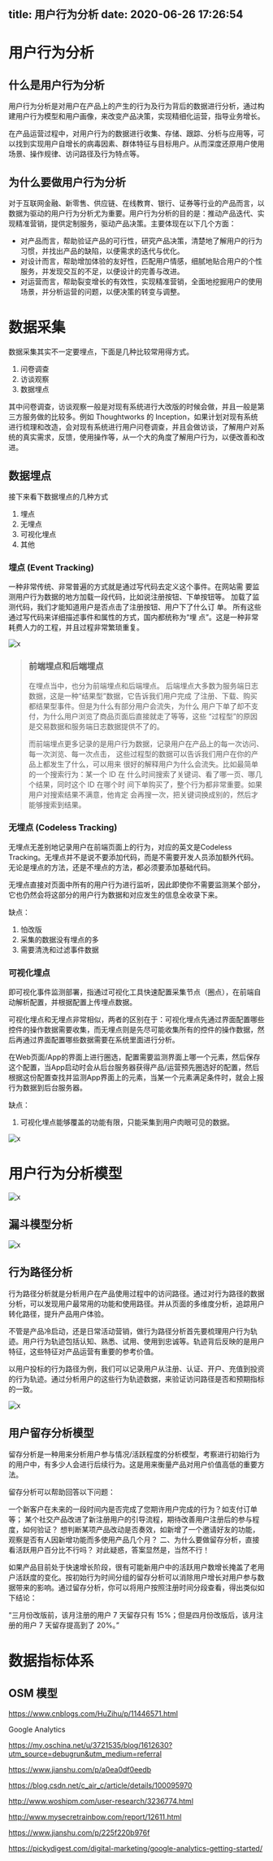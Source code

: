 title: 用户行为分析
date: 2020-06-26 17:26:54
---
# 用户行为分析

## 什么是用户行为分析
用户行为分析是对用户在产品上的产生的行为及行为背后的数据进行分析，通过构建用户行为模型和用户画像，来改变产品决策，实现精细化运营，指导业务增长。

在产品运营过程中，对用户行为的数据进行收集、存储、跟踪、分析与应用等，可以找到实现用户自增长的病毒因素、群体特征与目标用户。从而深度还原用户使用场景、操作规律、访问路径及行为特点等。

## 为什么要做用户行为分析
对于互联网金融、新零售、供应链、在线教育、银行、证券等行业的产品而言，以数据为驱动的用户行为分析尤为重要。用户行为分析的目的是：推动产品迭代、实现精准营销，提供定制服务，驱动产品决策。主要体现在以下几个方面：

- 对产品而言，帮助验证产品的可行性，研究产品决策，清楚地了解用户的行为习惯，并找出产品的缺陷，以便需求的迭代与优化。
- 对设计而言，帮助增加体验的友好性，匹配用户情感，细腻地贴合用户的个性服务，并发现交互的不足，以便设计的完善与改进。
- 对运营而言，帮助裂变增长的有效性，实现精准营销，全面地挖掘用户的使用场景，并分析运营的问题，以便决策的转变与调整。

# 数据采集
数据采集其实不一定要埋点，下面是几种比较常用得方式。

1. 问卷调查
2. 访谈观察
3. 数据埋点

其中问卷调查，访谈观察一般是对现有系统进行大改版的时候会做，并且一般是第三方服务做的比较多。例如 Thoughtworks 的 Inception，如果计划对现有系统进行梳理和改造，会对现有系统进行用户问卷调查，并且会做访谈，了解用户对系统的真实需求，反馈，使用操作等，从一个大的角度了解用户行为，以便改善和改进。

## 数据埋点
接下来看下数据埋点的几种方式

1. 埋点
2. 无埋点
3. 可视化埋点
4. 其他

### 埋点 (Event Tracking)
一种非常传统、非常普遍的方式就是通过写代码去定义这个事件。在网站需 要监测用户行为数据的地方加载一段代码，比如说注册按钮、下单按钮等。 加载了监测代码，我们才能知道用户是否点击了注册按钮、用户下了什么订 单。 
所有这些通过写代码来详细描述事件和属性的方式，国内都统称为“埋 点”。这是一种非常耗费人力的工程，并且过程非常繁琐重复。

![x](./event-tracking/5.png)

> ### 前端埋点和后端埋点
> 在埋点当中，也分为前端埋点和后端埋点。
> 后端埋点大多数为服务端日志数据，这是一种“结果型”数据，它告诉我们用户完成 了注册、下载、购买都结果型事件。但是为什么有部分用户会流失，为什么 用户下单了却不支付，为什么用户浏览了商品页面后直接就走了等等，这些 “过程型”的原因是交易数据和服务端日志数据提供不了的。
>  
> 而前端埋点更多记录的是用户行为数据，记录用户在产品上的每一次访问、每一次浏览、每一次点击， 这些过程型的数据可以告诉我们用户在你的产品上都发生了什么，可以用来 很好的解释用户为什么会流失。比如最简单的一个搜索行为：某一个 ID 在 什么时间搜索了关键词、看了哪一页、哪几个结果，同时这个 ID 在哪个时 间下单购买了，整个行为都非常重要。如果用户对搜索结果不满意，他肯定 会再搜一次，把关键词换成别的，然后才能够搜索到结果。 


### 无埋点 (Codeless Tracking)
无埋点无差别地记录用户在前端页面上的行为，对应的英文是Codeless Tracking。无埋点并不是说不要添加代码，而是不需要开发人员添加额外代码。无论是埋点的方法，还是不埋点的方法，都必须要添加基础代码。

无埋点直接对页面中所有的用户行为进行监听，因此即使你不需要监测某个部分，它也仍然会将这部分的用户行为数据和对应发生的信息全收录下来。

缺点：
1. 怕改版
2. 采集的数据没有埋点的多
3. 需要清洗和过滤事件数据
 
### 可视化埋点
即可视化事件监测部署，指通过可视化工具快速配置采集节点（圈点），在前端自动解析配置，并根据配置上传埋点数据。

可视化埋点和无埋点非常相似，两者的区别在于：可视化埋点先通过界面配置哪些控件的操作数据需要收集，而无埋点则是先尽可能收集所有的控件的操作数据，然后再通过界面配置哪些数据需要在系统里面进行分析。

在Web页面/App的界面上进行圈选，配置需要监测界面上哪一个元素，然后保存这个配置，当App启动时会从后台服务器获得产品/运营预先圈选好的配置，然后根据这份配置查找并监测App界面上的元素，当某一个元素满足条件时，就会上报行为数据到后台服务器。

缺点：
1. 可视化埋点能够覆盖的功能有限，只能采集到用户肉眼可见的数据。

![x](./event-tracking/4.png)

# 用户行为分析模型
![x](./event-tracking/1.jpeg)


## 漏斗模型分析
![x](./event-tracking/2.jpeg)

## 行为路径分析
行为路径分析就是分析用户在产品使用过程中的访问路径。通过对行为路径的数据分析，可以发现用户最常用的功能和使用路径。并从页面的多维度分析，追踪用户转化路径，提升产品用户体验。

不管是产品冷启动，还是日常活动营销，做行为路径分析首先要梳理用户行为轨迹。用户行为轨迹包括认知、熟悉、试用、使用到忠诚等。轨迹背后反映的是用户特征，这些特征对产品运营有重要的参考价值。

以用户投标的行为路径为例，我们可以记录用户从注册、认证、开户、充值到投资的行为轨迹。通过分析用户的这些行为轨迹数据，来验证访问路径是否和预期指标的一致。

![x](./event-tracking/3.jpeg)


## 用户留存分析模型
留存分析是一种用来分析用户参与情况/活跃程度的分析模型，考察进行初始行为的用户中，有多少人会进行后续行为。这是用来衡量产品对用户价值高低的重要方法。

留存分析可以帮助回答以下问题：

一个新客户在未来的一段时间内是否完成了您期许用户完成的行为？如支付订单等；
某个社交产品改进了新注册用户的引导流程，期待改善用户注册后的参与程度，如何验证？
想判断某项产品改动是否奏效，如新增了一个邀请好友的功能，观察是否有人因新增功能而多使用产品几个月？
二、为什么要做留存分析，直接看活跃用户百分比不行吗？
对此疑惑，答案显然是，当然不行！

如果产品目前处于快速增长阶段，很有可能新用户中的活跃用户数增长掩盖了老用户活跃度的变化。按初始行为时间分组的留存分析可以消除用户增长对用户参与数据带来的影响。通过留存分析，你可以将用户按照注册时间分段查看，得出类似如下结论：

“三月份改版前，该月注册的用户 7 天留存只有 15%；但是四月份改版后，该月注册的用户 7 天留存提高到了 20%。”

# 数据指标体系

## OSM 模型

https://www.cnblogs.com/HuZihu/p/11446571.html

Google Analytics

https://my.oschina.net/u/3721535/blog/1612630?utm_source=debugrun&utm_medium=referral

https://www.jianshu.com/p/a0ea0df0eedb

https://blog.csdn.net/c_air_c/article/details/100095970

http://www.woshipm.com/user-research/3236774.html

http://www.mysecretrainbow.com/report/12611.html

https://www.jianshu.com/p/225f220b976f

https://pickydigest.com/digital-marketing/google-analytics-getting-started/